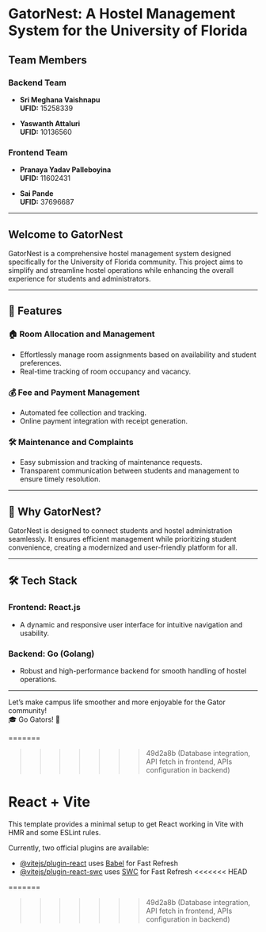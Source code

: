
# GatorNest: A Hostel Management System for the University of Florida

## Team Members
### Backend Team
- **Sri Meghana Vaishnapu**  
  **UFID:** 15258339

- **Yaswanth Attaluri**  
  **UFID:** 10136560

### Frontend Team
- **Pranaya Yadav Palleboyina**  
  **UFID:** 11602431

- **Sai Pande**  
  **UFID:** 37696687





---

## Welcome to GatorNest
GatorNest is a comprehensive hostel management system designed specifically for the University of Florida community. This project aims to simplify and streamline hostel operations while enhancing the overall experience for students and administrators.

---

## 🚀 Features

### 🏠 Room Allocation and Management
- Effortlessly manage room assignments based on availability and student preferences.
- Real-time tracking of room occupancy and vacancy.

### 💰 Fee and Payment Management
- Automated fee collection and tracking.
- Online payment integration with receipt generation.

### 🛠️ Maintenance and Complaints
- Easy submission and tracking of maintenance requests.
- Transparent communication between students and management to ensure timely resolution.

---

## 🎯 Why GatorNest?
GatorNest is designed to connect students and hostel administration seamlessly. It ensures efficient management while prioritizing student convenience, creating a modernized and user-friendly platform for all.

---

## 🛠️ Tech Stack

### Frontend: **React.js**
- A dynamic and responsive user interface for intuitive navigation and usability.

### Backend: **Go (Golang)**
- Robust and high-performance backend for smooth handling of hostel operations.

---

Let’s make campus life smoother and more enjoyable for the Gator community!  
🎓 Go Gators! 🐊

=======
>>>>>>> 49d2a8b (Database integration, API fetch in frontend, APIs configuration in backend)
# React + Vite

This template provides a minimal setup to get React working in Vite with HMR and some ESLint rules.

Currently, two official plugins are available:

- [@vitejs/plugin-react](https://github.com/vitejs/vite-plugin-react/blob/main/packages/plugin-react/README.md) uses [Babel](https://babeljs.io/) for Fast Refresh
- [@vitejs/plugin-react-swc](https://github.com/vitejs/vite-plugin-react-swc) uses [SWC](https://swc.rs/) for Fast Refresh
<<<<<<< HEAD

=======
>>>>>>> 49d2a8b (Database integration, API fetch in frontend, APIs configuration in backend)
